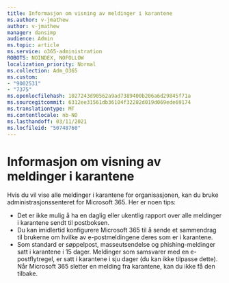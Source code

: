 ```yaml
---
title: Informasjon om visning av meldinger i karantene
ms.author: v-jmathew
author: v-jmathew
manager: dansimp
audience: Admin
ms.topic: article
ms.service: o365-administration
ROBOTS: NOINDEX, NOFOLLOW
localization_priority: Normal
ms.collection: Adm_O365
ms.custom:
- "9002531"
- "7375"
ms.openlocfilehash: 1027243d90562a9ad7389400b206a6d29845f71a
ms.sourcegitcommit: 6312ee31561db36104f32282d019d069ede69174
ms.translationtype: MT
ms.contentlocale: nb-NO
ms.lasthandoff: 03/11/2021
ms.locfileid: "50748760"
---
```

# <a name="info-about-viewing-quarantined-messages"></a>Informasjon om visning av meldinger i karantene

Hvis du vil vise alle meldinger i karantene for organisasjonen, kan du bruke administrasjonssenteret for Microsoft 365. Her er noen tips:

- Det er ikke mulig å ha en daglig eller ukentlig rapport over alle meldinger i karantene sendt til postboksen.
- Du kan imidlertid konfigurere Microsoft 365 til å sende et sammendrag til brukerne om hvilke av e-postmeldingene deres som er i karantene.
- Som standard er søppelpost, masseutsendelse og phishing-meldinger satt i karantene i 15 dager. Meldinger som samsvarer med en e-postflytregel, er satt i karantene i sju dager (du kan ikke tilpasse dette). Når Microsoft 365 sletter en melding fra karantene, kan du ikke få den tilbake.
